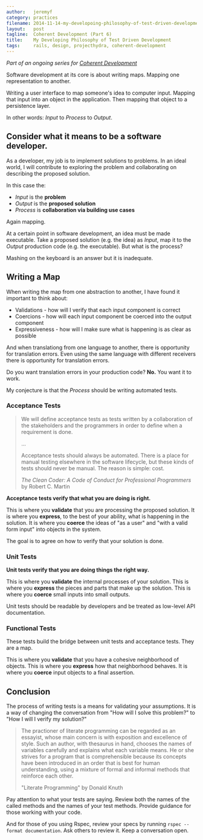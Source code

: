 ```yaml
---
author:   jeremyf
category: practices
filename: 2014-11-14-my-developoing-philosophy-of-test-driven-development.md
layout:   post
tagline:  Coherent Development (Part 6)
title:    My Developing Philosophy of Test Driven Development
tags:     rails, design, projecthydra, coherent-development
---
```


*Part of an ongoing series for [Coherent Development](/practices/coherent-development-part-1/)*

Software development at its core is about writing maps.
Mapping one representation to another.

Writing a user interface to map someone's idea to computer input.
Mapping that input into an object in the application.
Then mapping that object to a persistence layer.

In other words: *Input* to *Process* to *Output*.

## Consider what it means to be a software developer.

As a developer, my job is to implement solutions to problems.
In an ideal world, I will contribute to exploring the problem and collaborating on describing the proposed solution.

In this case the:

* *Input* is the **problem**
* *Output* is the **proposed solution**
* *Process* is **collaboration via building use cases**

Again mapping.

At a certain point in software development, an idea must be made executable.
Take a proposed solution (e.g. the idea) as *Input*, map it to the *Output* production code (e.g. the executable).
But what is the process?

Mashing on the keyboard is an answer but it is inadequate.

## Writing a Map

When writing the map from one abstraction to another, I have found it important to think about:

* Validations - how will I verify that each input component is correct
* Coercions - how will each input component be coerced into the output component
* Expressiveness - how will I make sure what is happening is as clear as possible

And when translationg from one language to another, there is opportunity for translation errors.
Even using the same language with different receivers there is opportunity for translation errors.

Do you want translation errors in your production code? **No.**
You want it to work.

My conjecture is that the *Process* should be writing automated tests.

### Acceptance Tests

> We will define acceptance tests as tests written by a collaboration of the stakeholders and the programmers in order to define when a requirement is done.
>
> ...
>
> Acceptance tests should always be automated.
> There is a place for manual testing elsewhere in the software lifecycle, but these kinds of tests should never be manual.
> The reason is simple: cost.
>
> *The Clean Coder: A Code of Conduct for Professional Programmers* by Robert C. Martin

**Acceptance tests verify that what you are doing is right.**

This is where you **validate** that you are processing the proposed solution.
It is where you **express**, to the best of your ability, what is happening in the solution.
It is where you **coerce** the ideas of "as a user" and "with a valid form input" into objects in the system.

The goal is to agree on how to verify that your solution is done.

### Unit Tests

**Unit tests verify that you are doing things the right way.**

This is where you **validate** the internal processes of your solution.
This is where you **express** the pieces and parts that make up the solution.
This is where you **coerce** small inputs into small outputs.

Unit tests should be readable by developers and be treated as low-level API documentation.

### Functional Tests

These tests build the bridge between unit tests and acceptance tests.
They are a map.

This is where you **validate** that you have a cohesive neighborhood of objects.
This is where you **express** how that neighborhood behaves.
It is where you **coerce** input objects to a final assertion.

## Conclusion

The process of writing tests is a means for validating your assumptions.
It is a way of changing the conversation from "How will I solve this problem?" to "How I will I verify my solution?"

> The practioner of literate programming can be regarded as an essayist, whose main concern is with exposition and excellence of style.
> Such an author, with thesaurus in hand, chooses the names of variables carefully and explains what each variable means.
> He or she strives for a program that is comprehensible because its concepts have been introduced in an order that is best for human understanding, using a mixture of formal and informal methods that reinforce each other.
>
> "Literate Programming" by Donald Knuth

Pay attention to what your tests are saying.
Review both the names of the called methods and the names of your test methods.
Provide guidance for those working with your code.

And for those of you using Rspec, review your specs by running `rspec --format documentation`.
Ask others to review it.
Keep a conversation open.
